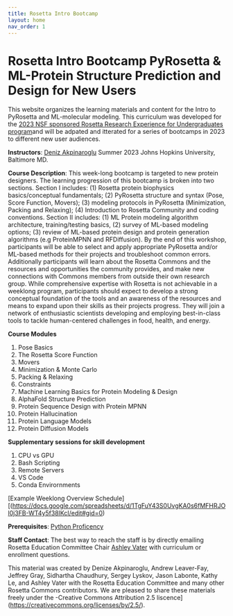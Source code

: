 ```yaml
---
title: Rosetta Intro Bootcamp
layout: home
nav_order: 1
---
```

# Rosetta Intro Bootcamp PyRosetta & ML-Protein Structure Prediction and Design for New Users

This website organizes the learning materials and content for the Intro to PyRosetta and ML-molecular modeling. This curriculum was developed for the [2023 NSF sponsored Rosetta Research Experience for Undergraduates program](https://rosettacommons.org/about/intern)and will be adpated and itterated for a series of bootcamps in 2023 to different new user audiences. 

**Instructors**: [Deniz Akpinaroglu](https://www.linkedin.com/in/deniz-akpinaroglu-575b1b20b/)
Summer 2023
Johns Hopkins University, Baltimore MD.

**Course Description**: This week-long bootcamp is targeted to new protein designers. The learning progression of this bootcamp is broken into two sections. Section I includes: (1) Rosetta protein biophysics basics/conceptual fundamentals; (2) PyRosetta structure and syntax (Pose, Score Function, Movers); (3) modeling protocols in PyRosetta (Minimization, Packing and Relaxing); (4) Introduction to Rosetta Community and coding conventions. Section II includes: (1) ML Protein modeling algorithm architecture, training/testing basics, (2) survey of ML-based modeling options; (3) review of ML-based protein design and protein generation algorithms (e.g ProteinMPNN and RFDiffusion). By the end of this workshop, participants will be able to select and apply appropriate PyRosetta and/or ML-based methods for their projects and troubleshoot common errors. Additionally participants will learn about the Rosetta Commons and the resources and opportunities the community provides, and make new connections with Commons members from outside their own research group. While comprehensive expertise with Rosetta is not achievable in a weeklong program, participants should expect to develop a strong conceptual foundation of the tools and an awareness of the resources and means to expand upon their skills as their projects progress. They will join a network of enthusiastic scientists developing and employing best-in-class tools to tackle human-centered challenges in food, health, and energy.  

**Course Modules**
1. Pose Basics
2. The Rosetta Score Function
3. Movers
4. Minimization & Monte Carlo
5. Packing & Relaxing
6. Constraints
7. Machine Learning Basics for Protein Modeling & Design
8. AlphaFold Structure Prediction
9. Protein Sequence Design with Protein MPNN
10. Protein Hallucination
11. Protein Language Models
12. Protein Diffusion Models

**Supplementary sessions for skill development**
1. CPU vs GPU
2. Bash Scripting
3. Remote Servers
4. VS Code
5. Conda Envirornments

[Example Weeklong Overview Schedule][(https://docs.google.com/spreadsheets/d/1TgFuY43S0UvgKA0s6fMFHRJOl0j3FB-WT4y5f38lKcI/edit#gid=0)

**Prerequisites**: [Python Proficency](https://developers.google.com/edu/python)

**Staff Contact**: The best way to reach the staff is by directly emailing Rosetta Education Committee Chair [Ashley Vater](awvater@ucdavis.edu) with curriculum or enrollment questions. 

This material was created by Denize Akpinaroglu, Andrew Leaver-Fay, Jeffrey Gray, Sidhartha Chaudhury, Sergey Lyskov, Jason Labonte, Kathy Le, and Ashley Vater with the Rosetta Education Committee and many other Rosetta Commons contributors. We are pleased to share these materials freely under the -Creative Commons Attribution 2.5 liscence](https://creativecommons.org/licenses/by/2.5/). 
